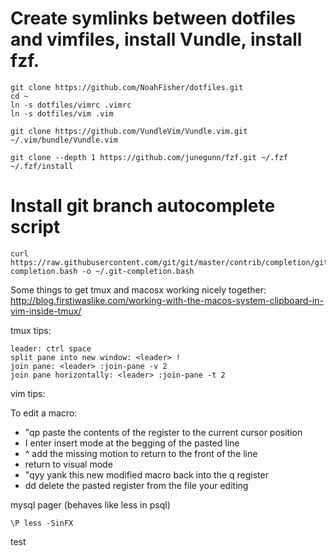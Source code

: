 # Create symlinks between dotfiles and vimfiles, install Vundle, install fzf.
```
git clone https://github.com/NoahFisher/dotfiles.git
cd ~
ln -s dotfiles/vimrc .vimrc
ln -s dotfiles/vim .vim

git clone https://github.com/VundleVim/Vundle.vim.git ~/.vim/bundle/Vundle.vim

git clone --depth 1 https://github.com/junegunn/fzf.git ~/.fzf
~/.fzf/install

```

# Install git branch autocomplete script
```
curl https://raw.githubusercontent.com/git/git/master/contrib/completion/git-completion.bash -o ~/.git-completion.bash
```

Some things to get tmux and macosx working nicely together:
http://blog.firstiwaslike.com/working-with-the-macos-system-clipboard-in-vim-inside-tmux/


tmux tips:
```
leader: ctrl space
split pane into new window: <leader> !
join pane: <leader> :join-pane -v 2
join pane horizontally: <leader> :join-pane -t 2
```

vim tips:

To edit a macro:
- "qp paste the contents of the register to the current cursor position
- I enter insert mode at the begging of the pasted line
- ^ add the missing motion to return to the front of the line
- <Escape> return to visual mode
- "qyy yank this new modified macro back into the q register
- dd delete the pasted register from the file your editing


mysql pager (behaves like less in psql)
```
\P less -SinFX
```


test
